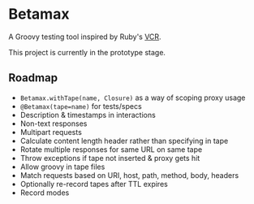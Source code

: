 # Betamax

A Groovy testing tool inspired by Ruby's [VCR][1].

This project is currently in the prototype stage.

## Roadmap

* `Betamax.withTape(name, Closure)` as a way of scoping proxy usage
* `@Betamax(tape=name)` for tests/specs
* Description & timestamps in interactions
* Non-text responses
* Multipart requests
* Calculate content length header rather than specifying in tape
* Rotate multiple responses for same URL on same tape
* Throw exceptions if tape not inserted & proxy gets hit
* Allow groovy in tape files
* Match requests based on URI, host, path, method, body, headers
* Optionally re-record tapes after TTL expires
* Record modes

[1]:https://github.com/myronmarston/vcr